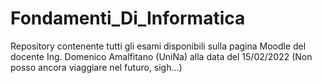 # Fondamenti_Di_Informatica
Repository contenente tutti gli esami disponibili sulla pagina Moodle del docente Ing. Domenico Amalfitano (UniNa) alla data del 15/02/2022 (Non posso ancora viaggiare nel futuro, sigh...)
